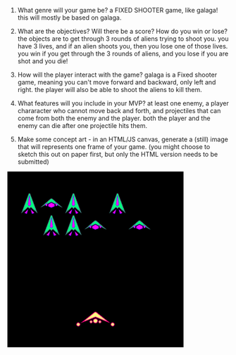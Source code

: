 1. What genre will your game be?
a FIXED SHOOTER game, like galaga! this will mostly be based on galaga.

2. What are the objectives? Will there be a score? How do you win or lose?
the objects are to get through 3 rounds of aliens trying to shoot you. you have 3 lives, and if an alien shoots you, then you lose one of those lives. you win if you get through the 3 rounds of aliens, and you lose if you are shot and you die!

3. How will the player interact with the game?
galaga is a Fixed shooter game, meaning you can't move forward and backward, only left and right. the player will also be able to shoot the aliens to kill them.

4. What features will you include in your MVP?
at least one enemy, a player chararacter who cannot move back and forth, and projectiles that can come from both the enemy and the player. both the player and the enemy can die after one projectile hits them.

5. Make some concept art - in an HTML/JS canvas, generate a (still) image that will represents one frame of your game. (you might choose to sketch this out on paper first, but only the HTML version needs to be submitted)

![image](../../image/notgalaga.png)